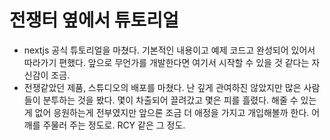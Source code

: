 # 전쟁터 옆에서 튜토리얼

- nextjs 공식 튜토리얼을 마쳤다. 기본적인 내용이고 예제 코드고 완성되어 있어서 따라가기 편했다. 앞으로 무언가를 개발한다면 여기서 시작할 수 있을 것 같다는 자신감이 조금.
- 전쟁같았던 제품, 스튜디오의 배포를 마쳤다. 난 깊게 관여하진 않았지만 많은 사람들이 분투하는 것을 봤다. 몇이 차출되어 끌려갔고 몇은 피를 흘렸다. 해줄 수 있는게 없어 응원하는게 전부였지만 앞으론 조금 더 애정을 가지고 개입해볼까 한다. 어깨를 주물러 주는 정도로. RCY 같은 그 정도.
